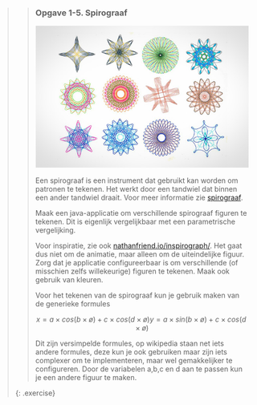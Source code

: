 >> ### Opgave 1-5. Spirograaf
>>
>> ![spirograaf](images/week01/spirograaf.jpg)
>>
>> Een spirograaf is een instrument dat gebruikt kan worden om patronen te tekenen. Het werkt door een tandwiel dat binnen een ander tandwiel draait. Voor meer informatie zie [spirograaf](https://nl.wikipedia.org/wiki/Spirograaf).
>>
>> Maak een java-applicatie om verschillende spirograaf figuren te tekenen. Dit is eigenlijk vergelijkbaar met een parametrische vergelijking.
>>
>> Voor inspiratie, zie ook [nathanfriend.io/inspirograph/](http://nathanfriend.io/inspirograph/). Het gaat dus niet om de animatie, maar alleen om de uiteindelijke figuur. Zorg dat je applicatie configureerbaar is om verschillende (of misschien zelfs willekeurige) figuren te tekenen. Maak ook gebruik van kleuren.
>>
>> Voor het tekenen van de spirograaf kun je gebruik maken van de generieke formules
>>
>> ```math
>> x = a × cos(b × ø) + c × cos(d × ø)
>> y = a × sin(b × ø) + c × cos(d × ø)
>> ```
>>
>> Dit zijn versimpelde formules, op wikipedia staan net iets andere formules, deze kun je ook gebruiken maar zijn iets complexer om te implementeren, maar wel gemakkelijker te configureren. Door de variabelen a,b,c en d aan te passen kun je een andere figuur te maken.
>>
>{: .exercise}